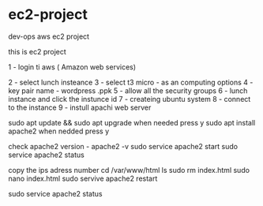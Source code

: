 # ec2-project
dev-ops aws ec2 project


this is ec2 project

1 - login ti aws ( Amazon web services)

2 - select lunch insteance
3 - select t3 micro - as an computing options
4 - key pair name - wordpress .ppk
5 - allow all the security groups
6 - lunch instance and click the instunce id
7 - createing ubuntu system
8 - connect to the instance
9 - instull apachi web server
 
sudo apt update && sudo apt upgrade
when needed press y
sudo apt install apache2
when nedded press y

check apache2 version - apache2 -v
sudo service apache2 start
sudo service apache2 status

copy the ips adress number
cd /var/www/html
ls
sudo rm index.html
sudo nano index.html
sudo servive apache2 restart


sudo service apache2 status


